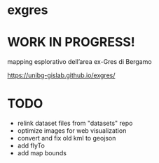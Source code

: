 # exgres
# WORK IN PROGRESS!

mapping esplorativo dell’area ex-Gres di Bergamo

https://unibg-gislab.github.io/exgres/


# TODO 
- relink dataset files from "datasets" repo
- optimize images for web visualization
- convert and fix old kml to geojson
- add flyTo
- add map bounds
